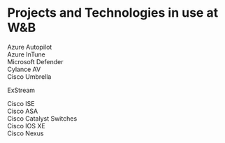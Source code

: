 # Projects and Technologies in use at W&B

Azure Autopilot  
Azure InTune  
Microsoft Defender  
Cylance AV  
Cisco Umbrella  

  
ExStream  




Cisco ISE  
Cisco ASA  
Cisco Catalyst Switches  
Cisco IOS XE  
Cisco Nexus  
